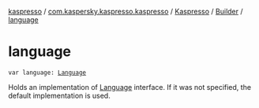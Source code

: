 [kaspresso](../../../index.md) / [com.kaspersky.kaspresso.kaspresso](../../index.md) / [Kaspresso](../index.md) / [Builder](index.md) / [language](./language.md)

# language

`var language: `[`Language`](../../../com.kaspersky.kaspresso.device.languages/-language/index.md)

Holds an implementation of [Language](../../../com.kaspersky.kaspresso.device.languages/-language/index.md) interface. If it was not specified, the default implementation is used.

